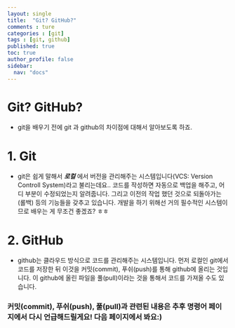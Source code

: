 ```yaml
---
layout: single
title:  "Git? GitHub?"
comments : ture
categories : [git]
tags : [git, github]
published: true
toc: true
author_profile: false
sidebar: 
  nav: "docs"
---
```


# Git? GitHub?

+ git을 배우기 전에 git 과 github의 차이점에 대해서 알아보도록 하죠.

# 1. Git
+ git은 쉽게 말해서 ***로컬*** 에서 버전을 관리해주는 시스템입니다(VCS: Version Controll System)라고 불리는데요.. 코드를 작성하면 자동으로 백업을 해주고, 어디 부분이 수정되었는지 알려줍니다. 그리고 이전의 작업 했던 것으로 되돌아가는(롤백) 등의 기능들을 갖추고 있습니다. 개발을 하기 위해선 거의 필수적인 시스템이므로 배우는 게 무조건 좋겠죠? ㅎㅎ

# 2. GitHub
+ github는 클라우드 방식으로 코드를 관리해주는 시스템입니다. 먼저 로컬인 git에서 코드를 저장한 뒤 이것을 커밋(commit), 푸쉬(push)를 통해 github에 올리는 것입니다. 이 github에 올린 파일을 풀(pull)이라는 것을 통해서 코드를 가져올 수도 있습니다. 

### 커밋(commit), 푸쉬(push), 풀(pull)과 관련된 내용은 추후 명령어 페이지에서 다시 언급해드릴게요! 다음 페이지에서 봐요:)